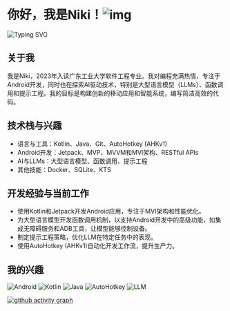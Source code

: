 # 你好，我是Niki！![img](https://media.giphy.com/media/hvRJCLFzcasrR4ia7z/giphy.gif)

![Typing SVG](https://readme-typing-svg.demolab.com/?font=Exo+2&size=22&pause=1000&width=435&lines=Welcome+to+my+GitHub+profile!)

## 关于我

我是Niki，2023年入读广东工业大学软件工程专业。我对编程充满热情，专注于Android开发，同时也在探索AI驱动技术，特别是大型语言模型（LLMs）、函数调用和提示工程。我的目标是构建创新的移动应用和智能系统，编写简洁高效的代码。

## 技术栈与兴趣

- 语言与工具：Kotlin、Java、Git、AutoHotkey (AHKv1)
- Android开发：Jetpack、MVP、MVVM和MVI架构、RESTful APIs
- AI与LLMs：大型语言模型、函数调用、提示工程
- 其他技能：Docker、SQLite、KTS

## 开发经验与当前工作

- 使用Kotlin和Jetpack开发Android应用，专注于MVI架构和性能优化。
- 为大型语言模型开发函数调用机制，以支持Android开发中的高级功能，如集成无障碍服务和ADB工具，让模型能够控制设备。
- 制定提示工程策略，优化LLM在特定任务中的表现。
- 使用AutoHotkey (AHKv1)自动化开发工作流，提升生产力。

## 我的兴趣

![Android](https://img.shields.io/badge/Android-3DDC84?style=for-the-badge&logo=android&logoColor=white)
![Kotlin](https://img.shields.io/badge/Kotlin-7F52FF?style=for-the-badge&logo=kotlin&logoColor=white)
![Java](https://img.shields.io/badge/java-%23ED8B00.svg?style=for-the-badge&logo=openjdk&logoColor=white)
![AutoHotkey](https://img.shields.io/badge/AutoHotkey%20v1-334455?style=for-the-badge&logo=autohotkey&logoColor=white)
![LLM](https://img.shields.io/badge/LLM-007ACC?style=for-the-badge&logo=ai&logoColor=white)

[![github activity graph](https://github-readme-activity-graph.vercel.app/graph?username=denclint86&bg_color=ffffff&color=9e4c98&line=9992f7&point=1e6794&area=true&hide_border=true)](https://github.com/ashutosh00710/github-readme-activity-graph)
